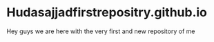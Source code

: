 # Hudasajjadfirstrepositry.github.io
Hey guys we are here with the very first and new repository of me
